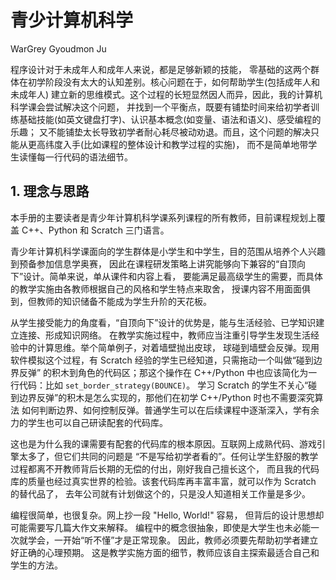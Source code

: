 # 青少计算机科学

WarGrey Gyoudmon Ju



程序设计对于未成年人和成年人来说，都是足够新颖的技能，
零基础的这两个群体在初学阶段没有太大的认知差别。核心问题在于，如何帮助学生(包括成年人和未成年人)
建立新的思维模式。这个过程的长短显然因人而异，因此，我的计算机科学课会尝试解决这个问题，
并找到一个平衡点，既要有铺垫时间来给初学者训练基础技能(如英文键盘打字)、认识基本概念(如变量、语法和语义)、感受编程的乐趣；
又不能铺垫太长导致初学者耐心耗尽被动劝退。而且，这个问题的解决只能从更高纬度入手(比如课程的整体设计和教学过程的实施)，
而不是简单地带学生读懂每一行代码的语法细节。



## 1. 理念与思路

本手册的主要读者是青少年计算机科学课系列课程的所有教师，目前课程规划上覆盖 C++、Python 和 Scratch 三门语言。

青少年计算机科学课面向的学生群体是小学生和中学生，目的范围从培养个人兴趣到预备参加信息学奥赛，
因此在课程研发策略上讲究能够向下兼容的“自顶向下”设计。简单来说，单从课件和内容上看，
要能满足最高级学生的需要，而具体的教学实施由各教师根据自己的风格和学生特点来取舍，
授课内容不用面面俱到，但教师的知识储备不能成为学生升阶的天花板。

从学生接受能力的角度看，“自顶向下”设计的优势是，能与生活经验、已学知识建立连接、形成知识网络。
在教学实施过程中，教师应当注重引导学生发现生活经验中的计算思维。举个简单例子，对着墙壁抛出皮球， 球碰到墙壁会反弹。现用软件模拟这个过程，有
Scratch 经验的学生已经知道，只需拖动一个叫做“碰到边界反弹” 的积木到角色的代码区；那这个操作在 C++/Python
中也应该简化为一行代码：比如 `set_border_strategy(BOUNCE)`。 学习 Scratch
的学生不关心“碰到边界反弹”的积木是怎么实现的，那他们在初学 C++/Python 时也不需要深究算法
如何判断边界、如何控制反弹。普通学生可以在后续课程中逐渐深入，学有余力的学生也可以自己研读配套的代码库。

这也是为什么我的课需要有配套的代码库的根本原因。互联网上成熟代码、游戏引擎太多了，但它们共同的问题是
“不是写给初学者看的”。任何让学生舒服的教学过程都离不开教师背后长期的无偿的付出，刚好我自己擅长这个，
而且我的代码库的质量也经过真实世界的检验。该套代码库再丰富丰富，就可以作为 Scratch 的替代品了，
去年公司就有计划做这个的，只是没人知道相关工作量是多少。

编程很简单，也很复杂。网上抄一段 "Hello, World!" 容易， 但背后的设计思想却可能需要写几篇大作文来解释。
编程中的概念很抽象，即使是大学生也未必能一次就学会，一开始“听不懂”才是正常现象。 因此，教师必须要先帮助初学者建立好正确的心理预期。
这是教学实施方面的细节，教师应该自主探索最适合自己和学生的方法。
